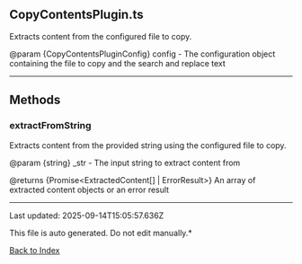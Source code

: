 ## CopyContentsPlugin.ts





 Extracts content from the configured file to copy.

 

 @param {CopyContentsPluginConfig} config - The configuration object containing the file to copy and the search and replace text

 



---



## Methods



### **extractFromString**

 Extracts content from the provided string using the configured file to copy.

 

 @param {string} _str - The input string to extract content from

 @returns {Promise<ExtractedContent[] | ErrorResult>} An array of extracted content objects or an error result

 



---



Last updated: 2025-09-14T15:05:57.636Z



This file is auto generated. Do not edit manually.*



[Back to Index](./index.md)